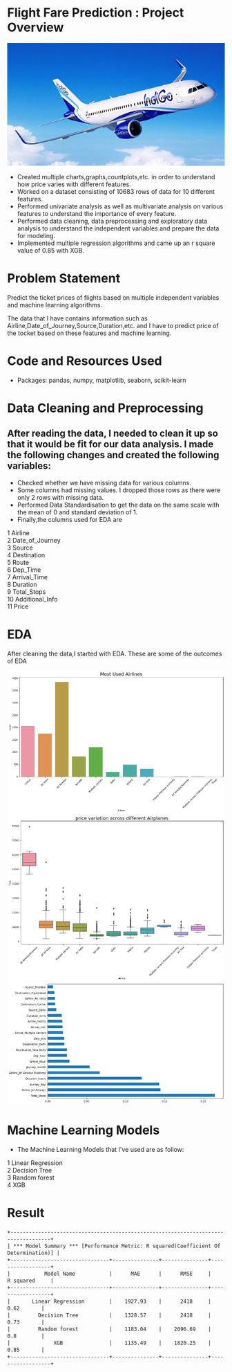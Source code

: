 # Flight Fare Prediction : Project Overview
![Flight_Fare_Prediction](https://github.com/Rahul713713/Flight_Fare_Prediction/blob/main/indigo.png "Flight Fare Prediction")
- Created multiple charts,graphs,countplots,etc. in order to understand how price varies with different features.
- Worked on a dataset consisting of 10683 rows of data for 10 different features.
- Performed univariate analysis as well as multivariate analysis on various features to understand the importance of every feature.
- Performed data cleaning, data preprocessing and exploratory data analysis to understand the independent variables and prepare the data for modeling.
- Implemented multiple regression algorithms and came up an r square value of 0.85 with XGB.


# Problem Statement
Predict the ticket prices of flights based on multiple independent variables and machine learning algorithms.

The data that I have contains information such as Airline,Date_of_Journey,Source,Duration,etc. and I have to predict price of the tocket based on these features and machine learning.

# Code and Resources Used
- Packages: pandas, numpy, matplotlib, seaborn, scikit-learn

# Data Cleaning and Preprocessing
## After reading the data, I needed to clean it up so that it would be fit for our data analysis. I made the following changes and created the following variables:
- Checked whether we have missing data for various columns.
- Some columns had missing values. I dropped those rows as there were only 2 rows with missing data.
- Performed Data Standardisation to get the data on the same scale with the mean of 0 and standard deviation of 1.
- Finally,the columns used for EDA are

 1   Airline          
 2   Date_of_Journey  
 3   Source           
 4   Destination      
 5   Route            
 6   Dep_Time         
 7   Arrival_Time     
 8   Duration         
 9   Total_Stops      
 10  Additional_Info  
 11  Price                 

# EDA
After cleaning the data,I started with EDA. These are some of the outcomes of EDA 

![Flight_Fare_Prediction](https://github.com/Rahul713713/Flight_Fare_Prediction/blob/main/Most_Used_Airlines.png "Most_used_airlines")
![Flight_Fare_Prediction](https://github.com/Rahul713713/Flight_Fare_Prediction/blob/main/price_vs_airplanes.png "Price_vs_Airlines")
![Flight_Fare_Prediction](https://github.com/Rahul713713/Flight_Fare_Prediction/blob/main/Feature_Importance.png "most_important_features")

# Machine Learning Models
- The Machine Learning Models that I've used are as follow:

 1   Linear Regression              
 2   Decision Tree              
 3   Random forest             
 4   XGB           

# Result

    +-----------------------------------------------------------------------------------+
    | *** Model Summary *** [Performance Metric: R squared(Coefficient Of Determination)] |
    +--------------------------------+---------------+---------------+------------------+
    |           Model Name           |      MAE      |      RMSE     |    R squared     |
    +--------------------------------+---------------+---------------+------------------+
    |       Linear Regression        |    1927.93    |      2418     |       0.62       |
    |         Decision Tree          |    1328.57    |      2418     |       0.73       |
    |         Random forest          |    1183.04    |    2096.69    |       0.8        |
    |              XGB               |    1135.49    |    1820.25    |       0.85       |
    +--------------------------------+---------------+---------------+------------------+
